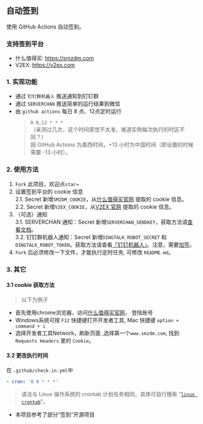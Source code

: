 ## 自动签到
使用 GitHub Actions 自动签到。

### 支持签到平台
- 什么值得买: https://smzdm.com
- V2EX: https://v2ex.com

### 1. 实现功能
+ 通过 `钉钉群机器人` 推送通知到钉钉群
+ 通过 `SERVERCHAN` 推送简单的运行结果到微信
+ 由 `github actions` 每日 8 点、12点定时运行
  > `0 0,12 * * *`    
  > （亲测过几次，这个时间感觉不太准，难道实例每次执行的时区不同？）   
  > 因 GitHub Actions 为美西时间，+13 小时为中国时间（即设置的时候需要 -13 小时）。

### 2. 使用方法
1. `Fork` 此项目，欢迎点`star`~
2. 设置签到平台的 cookie 信息    
    2.1. Secret 新增`SMZDM_COOKIE`，从[什么值得买官网](https://www.smzdm.com/) 提取的 cookie 信息。   
    2.2. Secret 新增`V2EX_COOKIE`，从[V2EX 官网](https://v2ex.com/) 提取的 cookie 信息。   
3. （可选）通知   
    3.1. SERVERCHAN 通知：Secret 新增`SERVERCHAN_SENDKEY`，获取方法请[查看文档](https://sct.ftqq.com/)。   
    3.2. 钉钉群机器人通知：Secret 新增`DINGTALK_ROBOT_SECRET` 和 `DINGTALK_ROBOT_TOKEN`，获取方法请查看[「钉钉机器人」](https://developers.dingtalk.com/document/robots/custom-robot-access)。注意，需要[加签](https://developers.dingtalk.com/document/robots/customize-robot-security-settings/title-7fs-kgs-36x)。   
4. `Fork` 后必须修改一下文件，才能执行定时任务, 可修改 `README.md`。


### 3. 其它
#### 3.1 cookie 获取方法
> 以下为例子   
+ 首先使用chrome浏览器，访问[什么值得买官网](https://www.smzdm.com/)， 登陆账号
+ Windows系统可按 `F12` 快捷键打开开发者工具, Mac 快捷键 `option + command + i`
+ 选择开发者工具Network，刷新页面 ,选择第一个`www.smzdm.com`, 找到 `Requests Headers` 里的 `Cookie`。

#### 3.2 更改执行时间
在 `.github/check-in.yml`中
```yml
- cron: '0 0 * * *'
```

> 语法与 Linux 操作系统的 crontab 计划任务相同，具体可自行搜索 “[`linux crontab`](https://www.man7.org/linux/man-pages/man5/crontab.5.html)”。

- 本项目参考了部分“签到”开源项目



  
  
  
